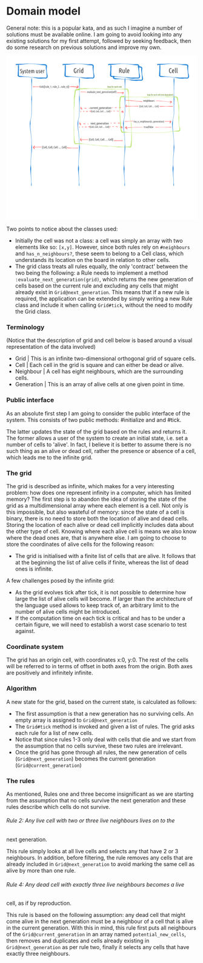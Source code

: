 # Domain model

General note: this is a popular kata, and as such I imagine a number of solutions
must be available online.
I am going to avoid looking into any existing solutions for my first attempt,
followed by seeking feedback, then do some research on previous solutions and
improve my own.

![diagram](https://github.com/andreamazza89/game_of_life/blob/master/docs/Drawing.jpeg)

Two points to notice about the classes used:
- Initially the cell was not a class: a cell was simply an array with two 
elements like so: ```[x,y]```. However, since both rules rely on ```#neighbours``` 
and ```has_n_neighbours?```, these seem to belong to a Cell class, which 
understands its location on the board in relation to other cells.
- The grid class treats all rules equally, the only 'contract' between the two 
being the following: a Rule needs to implement a method 
```:evaluate_next_generation(grid)```, which returns the new generation of cells 
based on the current rule and excluding any cells that might already exist in 
```Grid@next_generation```. This means that if a new rule is required, the 
application can be extended by simply writing a new Rule class and include it 
when calling ```Grid#tick```,  without the need to modify the Grid class.

### Terminology

(Notice that the description of grid and cell below is based around a visual
representation of the data involved)

- Grid       | This is an infinite two-dimensional orthogonal grid of square cells.
- Cell       | Each cell in the grid is square and can either be dead or alive.
- Neighbour  | A cell has eight neighbours, which are the surrounding cells.
- Generation | This is an array of alive cells at one given point in time. 

### Public interface

As an absolute first step I am going to consider the public interface of the
system.
This consists of two public methods: #initialize and and #tick.

The latter updates the state of the grid based on the rules and returns it.
The former allows a user of the system to create an initial state, i.e. set a
number of cells to 'alive'. In fact, I believe it is better to assume there is
no such thing as an alive or dead cell, rather the presence or absence of a cell,
which leads me to the infinite grid.

### The grid

The grid is described as infinite, which makes for a very interesting problem:
how does one represent infinity in a computer, which has limited memory?
The first step is to abandon the idea of storing the state of the grid as a
multidimensional array where each element is a cell. Not only is this impossible,
but also wasteful of memory: since the state of a cell is binary, there is no
need to store both the location of alive and dead cells. Storing the location of
each alive or dead cell implicitly includes data about the other type of cell.
Knowing where each alive cell is means we also know where the dead ones are,
that is anywhere else. I am going to choose to store the coordinates of alive
cells for the following reason:

- The grid is initialised with a finite list of cells that are alive. It follows
that at the beginning the list of alive cells if finite, whereas the list of dead
ones is infinite.

A few challenges posed by the infinite grid:

- As the grid evolves tick after tick, it is not possible to determine how large
the list of alive cells will become. If larger than the architecture of the
language used allows to keep track of, an arbitrary limit to the number of alive
cells might be introduced.
- If the computation time on each tick is critical and has to be under a certain
figure, we will need to establish a worst case scenario to test against.

### Coordinate system

The grid has an origin cell, with coordinates x:0, y:0. The rest of the cells
will be referred to in terms of offset in both axes from the origin. Both axes
are positively and infinitely infinite.

### Algorithm

A new state for the grid, based on the current state, is calculated as follows:
- The first assumption is that a new generation has no surviving cells. An empty 
array is assigned to ```Grid@next_generation```
- The ```Grid#tick``` method is invoked and given a list of rules. The grid asks 
each rule for a list of new cells.
- Notice that since rules 1-3 only deal with cells that die and we start from the 
assumption that no cells survive, these two rules are irrelevant.
- Once the grid has gone through all rules, the new generation of cells 
(```Grid@next_generation```) becomes the current generation (```Grid@current_generation```)

### The rules

As mentioned, Rules one and three become insignificant as we are starting from 
the assumption that no cells survive the next generation and these rules describe which cells do not survive.

###### Rule 2: Any live cell with two or three live neighbours lives on to the 
next generation.

This rule simply looks at all live cells and selects any that have 2 or 3 
neighbours. In addition, before filtering, the rule removes any cells that are 
already included in ```Grid@next_generation``` to avoid marking the same cell as 
alive by more than one rule.

###### Rule 4: Any dead cell with exactly three live neighbours becomes a live 
cell, as if by reproduction.

This rule is based on the following assumption: any dead cell that might come 
alive in the next generation must be a neighbour of a cell that is alive in 
the current generation.
With this in mind, this rule first puts all neighbours of the 
```Grid@current_generation``` in an array named ```potential_new_cells```, then 
removes and duplicates and cells already existing in ```Grid@next_generation``` 
as per rule two, finally it selects any cells that have exactly three neighbours.
